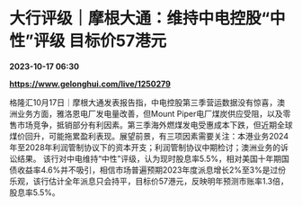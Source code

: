 # 大行评级｜摩根大通：维持中电控股“中性”评级 目标价57港元

**2023-10-17 06:30**

**https://www.gelonghui.com/live/1250279**

格隆汇10月17日｜摩根大通发表报告指，中电控股第三季营运数据没有惊喜，澳洲业务方面，雅洛恩电厂发电量改善，但Mount Piper电厂煤炭供应受阻，以及零售市场竞争，抵销部分有利因素。第三季海外燃煤发电受惠成本下跌，但近期全球煤价回升，可能拖累盈利表现。展望前景，有三项因素需要关注：本港业务2024年至2028年利润管制协议下的资本开支；利润管制协议中期检讨；澳洲业务的诉讼结果。 该行对中电维持“中性”评级，认为现时股息率5.5%，相对美国十年期国债收益率4.6%并不吸引，相信市场普遍预期2023年度派息增长2%至3%是过份乐观，该行估计全年派息只会持平，目标价57港元，反映明年预测市账率1.3倍，股息率5.5%。